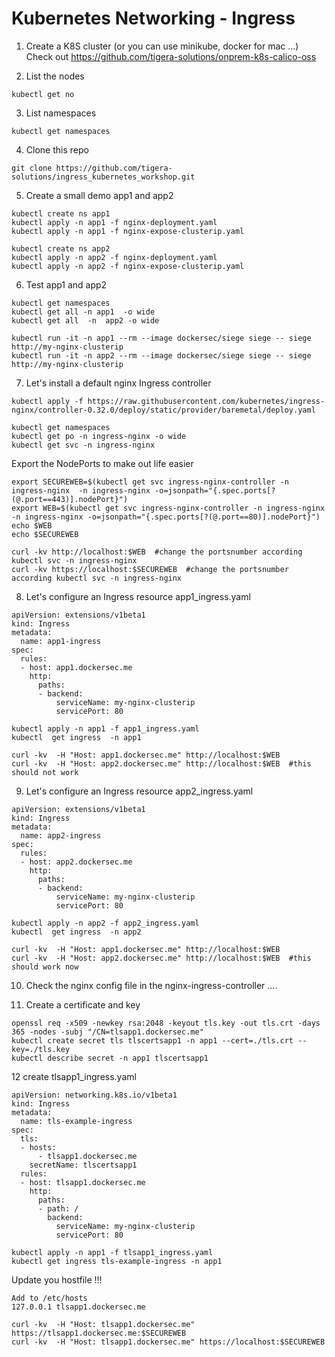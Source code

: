 # Kubernetes Networking - Ingress

1. Create a K8S cluster (or you can use minikube, docker for mac ...) <br>
Check out https://github.com/tigera-solutions/onprem-k8s-calico-oss

2. List the nodes

```
kubectl get no 
```

3. List namespaces
```
kubectl get namespaces
``` 
4. Clone this repo
```
git clone https://github.com/tigera-solutions/ingress_kubernetes_workshop.git
```

5. Create a small demo app1 and app2
```
kubectl create ns app1
kubectl apply -n app1 -f nginx-deployment.yaml
kubectl apply -n app1 -f nginx-expose-clusterip.yaml
```

```
kubectl create ns app2
kubectl apply -n app2 -f nginx-deployment.yaml
kubectl apply -n app2 -f nginx-expose-clusterip.yaml
```

6. Test app1 and app2 
```
kubectl get namespaces
kubectl get all -n app1  -o wide 
kubectl get all  -n  app2 -o wide 
```

```
kubectl run -it -n app1 --rm --image dockersec/siege siege -- siege http://my-nginx-clusterip
kubectl run -it -n app2 --rm --image dockersec/siege siege -- siege http://my-nginx-clusterip
```

7. Let's install a default nginx Ingress controller
```
kubectl apply -f https://raw.githubusercontent.com/kubernetes/ingress-nginx/controller-0.32.0/deploy/static/provider/baremetal/deploy.yaml
```
```
kubectl get namespaces
kubectl get po -n ingress-nginx -o wide 
kubectl get svc -n ingress-nginx 
```

Export the NodePorts to make out life easier
```
export SECUREWEB=$(kubectl get svc ingress-nginx-controller -n ingress-nginx  -n ingress-nginx -o=jsonpath="{.spec.ports[?(@.port==443)].nodePort}")
export WEB=$(kubectl get svc ingress-nginx-controller -n ingress-nginx  -n ingress-nginx -o=jsonpath="{.spec.ports[?(@.port==80)].nodePort}")
echo $WEB
echo $SECUREWEB 
```
```
curl -kv http://localhost:$WEB  #change the portsnumber according kubectl svc -n ingress-nginx
curl -kv https://localhost:$SECUREWEB  #change the portsnumber according kubectl svc -n ingress-nginx
```

8. Let's configure an Ingress resource  app1_ingress.yaml
```
apiVersion: extensions/v1beta1
kind: Ingress
metadata:
  name: app1-ingress
spec:
  rules:
  - host: app1.dockersec.me
    http:
      paths:
      - backend:
          serviceName: my-nginx-clusterip
          servicePort: 80
```
```
kubectl apply -n app1 -f app1_ingress.yaml
kubectl  get ingress  -n app1
```

```
curl -kv  -H "Host: app1.dockersec.me" http://localhost:$WEB
curl -kv  -H "Host: app2.dockersec.me" http://localhost:$WEB  #this should not work
```

9. Let's configure an Ingress resource  app2_ingress.yaml

```
apiVersion: extensions/v1beta1
kind: Ingress
metadata:
  name: app2-ingress
spec:
  rules:
  - host: app2.dockersec.me
    http:
      paths:
      - backend:
          serviceName: my-nginx-clusterip
          servicePort: 80
```
```
kubectl apply -n app2 -f app2_ingress.yaml
kubectl  get ingress  -n app2
```
```
curl -kv  -H "Host: app1.dockersec.me" http://localhost:$WEB
curl -kv  -H "Host: app2.dockersec.me" http://localhost:$WEB  #this should work now
```



10. Check the nginx config file in the nginx-ingress-controller ....


11. Create a certificate and key

```
openssl req -x509 -newkey rsa:2048 -keyout tls.key -out tls.crt -days 365 -nodes -subj "/CN=tlsapp1.dockersec.me"
kubectl create secret tls tlscertsapp1 -n app1 --cert=./tls.crt --key=./tls.key
kubectl describe secret -n app1 tlscertsapp1
```



12 create tlsapp1_ingress.yaml

```
apiVersion: networking.k8s.io/v1beta1
kind: Ingress
metadata:
  name: tls-example-ingress
spec:
  tls:
  - hosts:
      - tlsapp1.dockersec.me
    secretName: tlscertsapp1
  rules:
  - host: tlsapp1.dockersec.me
    http:
      paths:
      - path: /
        backend:
          serviceName: my-nginx-clusterip
          servicePort: 80

```
```
kubectl apply -n app1 -f tlsapp1_ingress.yaml
kubectl get ingress tls-example-ingress -n app1 
```

Update you hostfile !!!
```
Add to /etc/hosts
127.0.0.1 tlsapp1.dockersec.me
```

```
curl -kv  -H "Host: tlsapp1.dockersec.me" https://tlsapp1.dockersec.me:$SECUREWEB
curl -kv  -H "Host: tlsapp1.dockersec.me" https://localhost:$SECUREWEB
```





